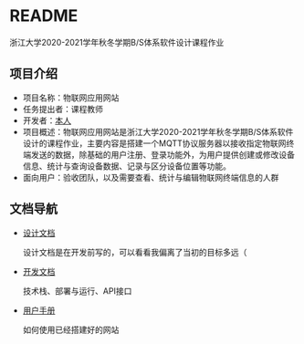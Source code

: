 # README

浙江大学2020-2021学年秋冬学期B/S体系软件设计课程作业

## 项目介绍

* 项目名称：物联网应用网站
* 任务提出者：课程教师
* 开发者：[本人](https://github.com/SJoJoK)
* 项目概述：物联网应用网站是浙江大学2020-2021学年秋冬学期B/S体系软件设计的课程作业，主要内容是搭建一个MQTT协议服务器以接收指定物联网终端发送的数据，除基础的用户注册、登录功能外，为用户提供创建或修改设备信息、统计与查询设备数据、记录与区分设备位置等功能。
* 面向用户：验收团队，以及需要查看、统计与编辑物联网终端信息的人群

## 文档导航

* [设计文档](./docs/设计文档.md)

  设计文档是在开发前写的，可以看看我偏离了当初的目标多远（

* [开发文档](./docs/开发文档.md)

  技术栈、部署与运行、API接口

* [用户手册](./docs.用户手册)

  如何使用已经搭建好的网站
